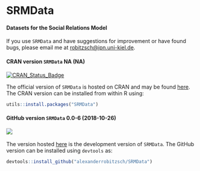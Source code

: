 # SRMData
#### Datasets for the Social Relations Model


If you use `SRMData` and have suggestions for improvement or have found bugs, please email me at robitzsch@ipn.uni-kiel.de.

#### CRAN version `SRMData` NA (NA)


[![CRAN_Status_Badge](http://www.r-pkg.org/badges/version-last-release/SRMData)](https://cran.r-project.org/package=SRMData)
&#160;&#160;


The official version of `SRMData` is hosted on CRAN and may be found [here](https://cran.r-project.org/package=SRMData). 
The CRAN version can be installed from within R using:

```r
utils::install.packages("SRMData")
```

#### GitHub version `SRMData` 0.0-6 (2018-10-26)

[![](https://img.shields.io/badge/github%20version-0.0--6-orange.svg)](https://github.com/alexanderrobitzsch/SRMData)&#160;&#160;

The version hosted [here](https://github.com/alexanderrobitzsch/SRMData) is the development version of `SRMData`. 
The GitHub version can be installed using `devtools` as:

```r
devtools::install_github("alexanderrobitzsch/SRMData")
```
